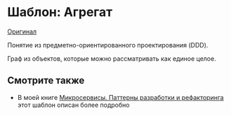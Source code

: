 # Шаблон: Агрегат

[Оригинал](https://microservices.io/patterns/data/aggregate.html)

Понятие из предметно-ориентированного проектирования (DDD).

Граф из объектов, которые можно рассматривать как единое целое.

## Смотрите также

* В моей книге [Микросервисы. Паттерны разработки и рефакторинга](https://microservices.io/book) этот
  шаблон описан более подробно
